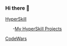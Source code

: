 ### Hi there 👋

[HyperSkill](https://hyperskill.org/profile/94207858)

      -[My HyperSkill Projects](https://github.com/Salihbayraktar/JetBrains-Academy/tree/main/src)

[CodeWars](https://www.codewars.com/users/Salihbayraktar)



<!--
**Salihbayraktar/Salihbayraktar** is a ✨ _special_ ✨ repository because its `README.md` (this file) appears on your GitHub profile.

Here are some ideas to get you started:

- 🔭 I’m currently working on ...
- 🌱 I’m currently learning ...
- 👯 I’m looking to collaborate on ...
- 🤔 I’m looking for help with ...
- 💬 Ask me about ...
- 📫 How to reach me: ...
- 😄 Pronouns: ...
- ⚡ Fun fact: ...
-->
